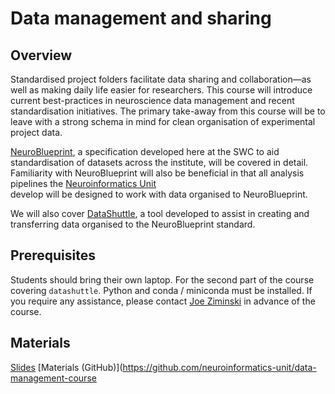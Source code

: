 # Data management and sharing

## Overview

Standardised project folders facilitate data sharing and collaboration—as well as making daily life easier for researchers. This course will introduce current best-practices in neuroscience data management and recent standardisation initiatives.
The primary take-away from this course will be to leave with a strong schema in mind for clean organisation of experimental project data. 

[NeuroBlueprint](https://neuroblueprint.neuroinformatics.dev/), a specification developed here at the SWC to aid 
standardisation of datasets across the institute, will be covered in detail. 
Familiarity with NeuroBlueprint will also be beneficial in that all analysis pipelines the [Neuroinformatics Unit](https://neuroinformatics.dev/)\
develop will be designed to work with data organised to NeuroBlueprint. 

We will also cover [DataShuttle](https://datashuttle.neuroinformatics.dev/), a tool developed to assist in creating 
and transferring data organised to the NeuroBlueprint standard.

## Prerequisites
Students should bring their own laptop. For the second part of the course covering `datashuttle`. Python and conda / miniconda must be installed. 
If you require any assistance, please contact <a href="mailto:j.ziminski@ucl.ac.uk?subject=SWC/GCNU Software Skills">Joe Ziminski</a> in advance of the course.

## Materials
[Slides](https://docs.google.com/presentation/d/12VjY-wAmPpGM6a_kZomWCQLYLsaTL4HZZZiw-LaF1ek/edit?usp=sharing)
[Materials (GitHub)](https://github.com/neuroinformatics-unit/data-management-course
